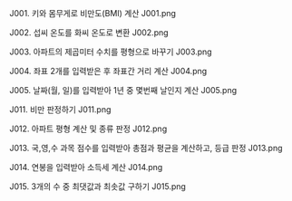 J001. 키와 몸무게로 비만도(BMI) 계산   J001.png

J002. 섭씨 온도를 화씨 온도로 변환   J002.png

J003. 아파트의 제곱미터 수치를 평형으로 바꾸기   J003.png

J004. 좌표 2개를 입력받은 후 좌표간 거리 계산   J004.png

J005. 날짜(월, 일)를 입력받아 1년 중 몇번째 날인지 계산   J005.png

J011. 비만 판정하기   J011.png

J012. 아파트 평형 계산 및 종류 판정   J012.png

J013. 국,영,수 과목 점수를 입력받아 총점과 평균을 계산하고, 등급 판정   J013.png

J014. 연봉을 입력받아 소득세 계산   J014.png

J015. 3개의 수 중 최댓값과 최솟값 구하기   J015.png